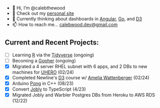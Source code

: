 - 👋 Hi, I’m @calebthewood
- 👀 Check out my [personal site](https://www.calebwood.dev/)
- 🥞 Currently thinking about dashboards in [Angular](https://angular.dev/), [Go](https://go.dev/), and [D3](https://www.newline.co/courses/fullstack-d3-masterclass)
- 📫 How to reach me... calebwood.dev@gmail.com

## Current and Recent Projects:
- [ ] Learning [R](https://www.r-project.org/) via the [Tidyverse](https://www.tidyverse.org/) (ongoing)
- [ ] Becoming a [Gopher](https://github.com/calebthewood/going) (ongoing)
- [x] Migrated a 4 server RHEL subnet with 6 apps, and 2 DBs to new machines for [UHERO](https://uhero.hawaii.edu/) (02/24)
- [x] Completed Newline's [D3](https://github.com/calebthewood/newline-d3) course w/ [Amelia Wattenberger](https://wattenberger.com/) (02/24)
- [x] Arduino [Pong](https://github.com/calebthewood/Arduino/tree/main/pong) in C++ (08/23)
- [x] Convert [Jobly](https://github.com/calebthewood/jobly-frontend) to TypeScript (4/23)
- [x] Migrated Jobly and Warbler Postgres DBs from Heroku to AWS RDS (12/22)

<!---
calebthewood/calebthewood is a ✨ special ✨ repository because its `README.md` (this file) appears on your GitHub profile.
You can click the Preview link to take a look at your changes.
--->

